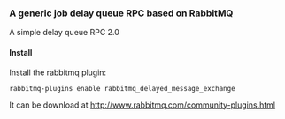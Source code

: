 ### A generic job delay queue RPC based on RabbitMQ

A simple delay queue RPC 2.0

#### Install

Install the rabbitmq plugin:
    
    rabbitmq-plugins enable rabbitmq_delayed_message_exchange
    
It can be download at http://www.rabbitmq.com/community-plugins.html

